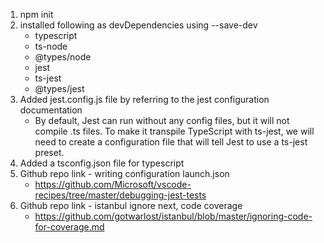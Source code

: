 1. npm init
2. installed following as devDependencies using --save-dev
    * typescript
    * ts-node
    * @types/node
    * jest
    * ts-jest
    * @types/jest
3. Added jest.config.js file by referring to the jest configuration documentation
    *  By default, Jest can run without any config files, but it will not compile .ts files. To make it transpile TypeScript with ts-jest, we will need to create a configuration file that will tell Jest to use a ts-jest preset.
4. Added a tsconfig.json file for typescript
5. Github repo link - writing configuration launch.json 
    * https://github.com/Microsoft/vscode-recipes/tree/master/debugging-jest-tests
6. Github repo link - istanbul ignore next, code coverage
    * https://github.com/gotwarlost/istanbul/blob/master/ignoring-code-for-coverage.md